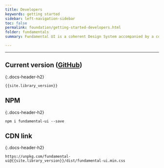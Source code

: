 ```yaml
---
title: Developers
keywords: getting started
sidebar: left-navigation-sidebar
toc: false
permalink: foundation/getting-started-developers.html
folder: fundamentals
summary: Fundamental UI is a coherent Design System accompanied by a collection of HTML/CSS Components. Consumable as a library that can be used independently of the Front-End Technology or Framework. It is used to build Modern User Experiences for Products with the SAP look and feel.

---
```


<hr>

## Current version ([GitHub](https://github.com/SAP/fundamental/releases))
{:.docs-header-h2}

````
{{site.library_version}}
````

## NPM
{:.docs-header-h2}

````
npm i fundamental-ui --save
````

## CDN link
{:.docs-header-h2}

```
https://unpkg.com/fundamental-ui@{{site.library_version}}/dist/fundamental-ui.min.css
```
